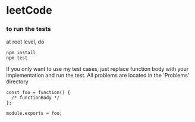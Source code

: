 # leetCode

### to run the tests
at root level, do

```
npm install
npm test
```

If you only want to use my test cases, 
just replace function body with your implementation and run the test.
All problems are located in the 'Problems' directory

```
const foo = function() {
  /* functionBody */
};

module.exports = foo;
```
